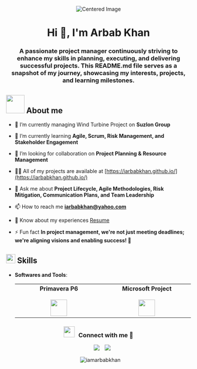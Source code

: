 <p align="center">
  <img src="https://miro.medium.com/1*5YZ0iRIg34qXgH5ja5nNbA.gif" alt="Centered Image" />
</p>
<h1 align="center">Hi 👋, I'm Arbab Khan</h1>
<h3 align="center">A passionate project manager continuously striving to enhance my skills in planning, executing, and delivering successful projects. This README.md file serves as a snapshot of my journey, showcasing my interests, projects, and learning milestones.</h3>

## <picture><img src = "https://github.com/7oSkaaa/7oSkaaa/blob/main/Images/about_me.gif?raw=true" width = 50px></picture> About me
- 🔭 I’m currently managing Wind Turbine Project on **Suzlon Group**

- 🌱 I’m currently learning **Agile, Scrum, Risk Management, and Stakeholder Engagement**

- 🤝 I’m looking for collaboration on **Project Planning & Resource Management**

- 👨‍💻 All of my projects are available at [https://iarbabkhan.github.io/](https://iarbabkhan.github.io/)

- 💬 Ask me about **Project Lifecycle, Agile Methodologies, Risk Mitigation, Communication Plans, and Team Leadership**

- 📫 How to reach me **iarbabkhan@yahoo.com**

- 📄 Know about my experiences [Resume](https://drive.google.com)

- ⚡ Fun fact **In project management, we're not just meeting deadlines; we're aligning visions and enabling success! 🌉**


## <img src="https://media2.giphy.com/media/QssGEmpkyEOhBCb7e1/giphy.gif?cid=ecf05e47a0n3gi1bfqntqmob8g9aid1oyj2wr3ds3mg700bl&rid=giphy.gif" width ="25"><b> Skills</b>
- **Softwares and Tools**:
 
   <table> <tbody> <tr valign="top"> <td width="25%" align="center"> <span><b>Primavera P6</b></span><br><br> <img height="45px" src="https://play-lh.googleusercontent.com/z87Px8yV2bVg3QHSIXWUxsitJidAugYKpXIiL2vaKaKe-3TjaEAPSj4bnFNWTLU22oja"> </td> <td width="25%" align="center"> <span><b>Microsoft Project</b></span><br><br> <img height="45px" src="https://encrypted-tbn0.gstatic.com/images?q=tbn:ANd9GcTC4acrD0q110pSYKdf4IBTxHTraqUpKABvrw&s"> </td> </tr> </tbody> </table>

<h3 align="center" > <img src="https://media.giphy.com/media/iY8CRBdQXODJSCERIr/giphy.gif" width="30" height="30" style="margin-right: 10px;">Connect with me 🤝 </h3>

<p align="center">

 <div align="center"  class="icons-social" style="margin-left: 10px;">
        <a style="margin-left: 10px;"  target="_blank" href="https://in.linkedin.com/in/arbabkhan579">
			<img src="https://img.icons8.com/doodle/40/000000/linkedin--v2.png"></a>
        <a style="margin-left: 10px;" target="_blank" href="https://github.com/iamarbabkhan">
		<img src="https://img.icons8.com/doodle/40/000000/github--v1.png"></a>

<p align="center">
<p><img align="center" src="https://github-readme-streak-stats.herokuapp.com/?user=iamarbabkhan&" alt="iamarbabkhan" /></p>
